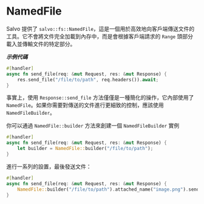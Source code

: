 # NamedFile

Salvo 提供了 ```salvo::fs::NamedFile```，這是一個用於高效地向客戶端傳送文件的工具。它不會將文件完全加載到內存中，而是會根據客戶端請求的 `Range` 頭部分載入並傳輸文件的特定部分。

_**示例代碼**_ 

```rust
#[handler]
async fn send_file(req: &mut Request, res: &mut Response) {
    res.send_file("/file/to/path", req.headers()).await;
}
```

事實上，使用 `Response::send_file` 方法僅僅是一種簡化的操作，它內部使用了 `NamedFile`。如果你需要對傳送的文件進行更細致的控制，應該使用 `NamedFileBuilder`。

你可以通過 `NamedFile::builder` 方法來創建一個 `NamedFileBuilder` 實例

```rust
#[handler]
async fn send_file(req: &mut Request, res: &mut Response) {
    let builder = NamedFile::builder("/file/to/path");
}
```

進行一系列的設置，最後發送文件：

```rust
#[handler]
async fn send_file(req: &mut Request, res: &mut Response) {
    NamedFile::builder("/file/to/path").attached_name("image.png").send(req.headers(), res).await;
}
```
